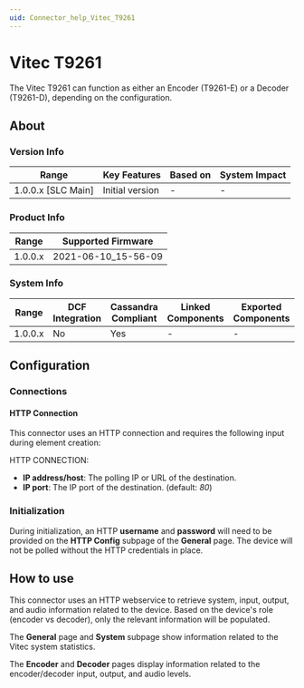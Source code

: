 ```yaml
---
uid: Connector_help_Vitec_T9261
---
```


# Vitec T9261

The Vitec T9261 can function as either an Encoder (T9261-E) or a Decoder (T9261-D), depending on the configuration.

## About

### Version Info

| Range                | Key Features     | Based on     | System Impact     |
|----------------------|------------------|--------------|-------------------|
| 1.0.0.x \[SLC Main\] | Initial version  | \-           | \-                |

### Product Info

| Range     | Supported Firmware     |
|-----------|------------------------|
| 1.0.0.x   | 2021-06-10_15-56-09    |

### System Info

| Range     | DCF Integration     | Cassandra Compliant     | Linked Components     | Exported Components     |
|-----------|---------------------|-------------------------|-----------------------|-------------------------|
| 1.0.0.x   | No                  | Yes                     | \-                    | \-                      |

## Configuration

### Connections

#### HTTP Connection

This connector uses an HTTP connection and requires the following input during element creation:

HTTP CONNECTION:

- **IP address/host**: The polling IP or URL of the destination.
- **IP port**: The IP port of the destination. (default: *80*)

### Initialization

During initialization, an HTTP **username** and **password** will need to be provided on the **HTTP Config** subpage of the **General** page. The device will not be polled without the HTTP credentials in place.

## How to use

This connector uses an HTTP webservice to retrieve system, input, output, and audio information related to the device. Based on the device's role (encoder vs decoder), only the relevant information will be populated.

The **General** page and **System** subpage show information related to the Vitec system statistics.

The **Encoder** and **Decoder** pages display information related to the encoder/decoder input, output, and audio levels.
